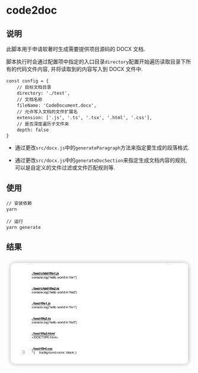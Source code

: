 # code2doc

## 说明

此脚本用于申请软著时生成需要提供项目源码的 DOCX 文档.

脚本执行时会通过配置项中指定的入口目录`directory`配置开始遍历读取目录下所有的代码文件内容, 并将读取到的内容写入到 DOCX 文件中.

```
const config = {
    // 目标文档目录
    directory: './test',
    // 文档名称
    fileName: 'CodeDocument.docx',
    // 允许写入文档的文件扩展名
    extension: ['.js', '.ts', '.tsx', '.html', '.css'],
    // 是否深度遍历子文件夹
    depth: false
}

```

- 通过更改`src/docx.js`中的`generateParagraph`方法来指定要生成的段落格式.

- 通过更改`src/docx.js`中的`generateDocSection`来指定生成文档内容的规则, 可以是自定义的文件过滤或文件匹配规则等.

## 使用

```
// 安装依赖
yarn

// 运行
yarn generate
```

## 结果

![Result](./assets/result.png)
